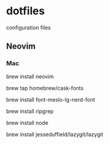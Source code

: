 # dotfiles
configuration files 

## Neovim
### Mac 
brew install neovim

brew tap homebrew/cask-fonts

brew install font-meslo-lg-nerd-font

brew install ripgrep

brew install node

brew install jesseduffield/lazygit/lazygit
